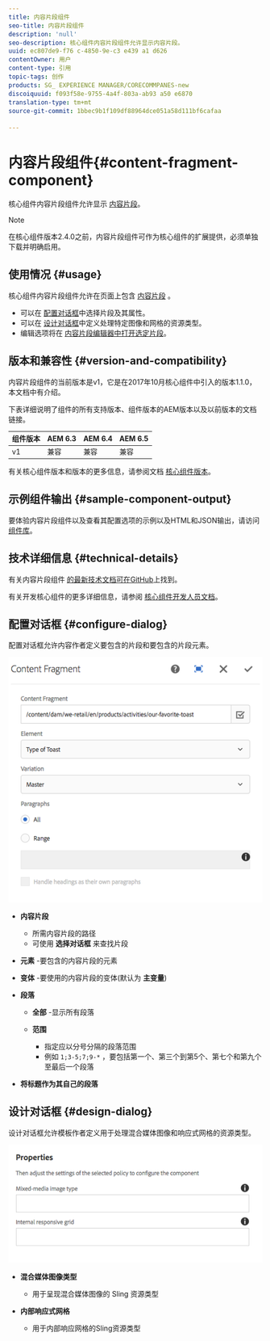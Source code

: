 ```yaml
---
title: 内容片段组件
seo-title: 内容片段组件
description: 'null'
seo-description: 核心组件内容片段组件允许显示内容片段。
uuid: ec807de9-f76 c-4850-9e-c3 e439 a1 d626
contentOwner: 用户
content-type: 引用
topic-tags: 创作
products: SG_ EXPERIENCE MANAGER/CORECOMMPANES-new
discoiquuid: f093f58e-9755-4a4f-803a-ab93 a50 e6870
translation-type: tm+mt
source-git-commit: 1bbec9b1f109df88964dce051a58d111bf6cafaa

---
```



# 内容片段组件{#content-fragment-component}

核心组件内容片段组件允许显示 [内容片段](https://helpx.adobe.com/experience-manager/6-5/assets/using/content-fragments.html)。

>[!NOTE]
>
>在核心组件版本2.4.0之前，内容片段组件可作为核心组件的扩展提供，必须单独下载并明确启用。

## 使用情况 {#usage}

核心组件内容片段组件允许在页面上包含 [内容片段](https://helpx.adobe.com/experience-manager/6-5/assets/using/content-fragments.html) 。

* 可以在 [配置对话框](#configure-dialog)中选择片段及其属性。
* 可以在 [设计对话框](#design-dialog)中定义处理特定图像和网格的资源类型。
* 编辑选项将在 [内容片段编辑器中打开选定片段](https://helpx.adobe.com/content/help/en/experience-manager/6-5/assets/using/content-fragments.html)。

## 版本和兼容性 {#version-and-compatibility}

内容片段组件的当前版本是v1，它是在2017年10月核心组件中引入的版本1.1.0，本文档中有介绍。

下表详细说明了组件的所有支持版本、组件版本的AEM版本以及以前版本的文档链接。

| 组件版本 | AEM 6.3 | AEM 6.4 | AEM 6.5 |
|--- |--- |--- |---|
| v1 | 兼容 | 兼容 | 兼容 |

有关核心组件版本和版本的更多信息，请参阅文档 [核心组件版本](versions.md)。

## 示例组件输出 {#sample-component-output}

要体验内容片段组件以及查看其配置选项的示例以及HTML和JSON输出，请访问 [组件库](http://opensource.adobe.com/aem-core-wcm-components/library/content-fragment.html)。

## 技术详细信息 {#technical-details}

有关内容片段组件 [的最新技术文档可在GitHub](https://github.com/adobe/aem-core-wcm-components/blob/master/extension/contentfragment/content/src/content/jcr_root/apps/core/wcm/extension/components/contentfragment/v1/contentfragment)上找到。

有关开发核心组件的更多详细信息，请参阅 [核心组件开发人员文档](developing.md)。

## 配置对话框 {#configure-dialog}

配置对话框允许内容作者定义要包含的片段和要包含的片段元素。

![](assets/chlimage_1-87.png)

* **内容片段**

   * 所需内容片段的路径
   * 可使用 **选择对话框** 来查找片段

* **元素** -要包含的内容片段的元素
* **变体** -要使用的内容片段的变体(默认为 **主变量**)

* **段落**

   * **全部** -显示所有段落
   * **范围**

      * 指定应以分号分隔的段落范围
      * 例如 `1;3-5;7;9-*` ，要包括第一个、第三个到第5个、第七个和第九个至最后一个段落

* **将标题作为其自己的段落**

## 设计对话框 {#design-dialog}

设计对话框允许模板作者定义用于处理混合媒体图像和响应式网格的资源类型。

![](assets/chlimage_1-88.png)

* **混合媒体图像类型**

   * 用于呈现混合媒体图像的 Sling 资源类型

* **内部响应式网格**

   * 用于内部响应网格的Sling资源类型